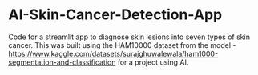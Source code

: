 # AI-Skin-Cancer-Detection-App
Code for a streamlit app to diagnose skin lesions into seven types of skin cancer. This was built using the HAM10000 dataset from the model - https://www.kaggle.com/datasets/surajghuwalewala/ham1000-segmentation-and-classification for a project using AI. 
